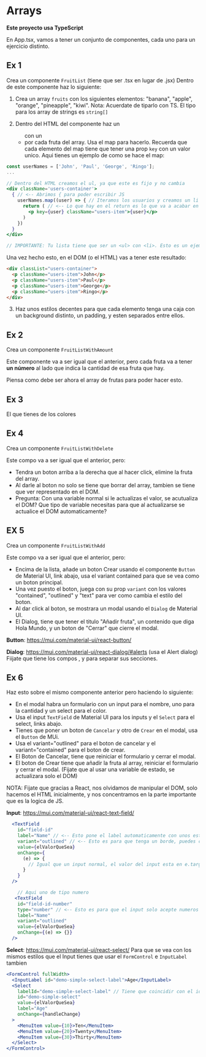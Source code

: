 # Arrays

**Este proyecto usa TypeScript**

En App.tsx, vamos a tener un conjunto de componentes, cada uno para un ejercicio distinto.

## Ex 1

Crea un componente `FruitList` (tiene que ser .tsx en lugar de .jsx)
Dentro de este componente haz lo siguiente:

1. Crea un array `fruits` con los siguientes elementos: "banana", "apple", "orange", "pineapple", "kiwi".
   Nota: Acuerdate de tiparlo con TS. El tipo para los array de strings es `string[]`

2. Dentro del HTML del componente haz un <ul> con un <li> por cada fruta del array. Usa el map para hacerlo.
   Recuerda que cada elemento del map tiene que tener una prop `key` con un valor unico.
   Aqui tienes un ejemplo de como se hace el map:

```jsx
const userNames = ['John', 'Paul', 'George', 'Ringo'];
...

// Dentro del HTML creamos el ul, ya que este es fijo y no cambia
<div className='users-container'>
  { // <-- Abrimos { para poder escribir JS
    userNames.map((user) => { // Iteramos los usuarios y creamos un li por cada uno
      return ( // <-- Lo que hay en el return es lo que va a acabar en el HTML
        <p key={user} className="users-item">{user}</p>
      )
    })
  }
</div>

// IMPORTANTE: Tu lista tiene que ser un <ul> con <li>. Esto es un ejemplo para que veas como se hace el map
```

Una vez hecho esto, en el DOM (o el HTML) vas a tener este resultado:

```html
<div classList="users-container">
  <p className="users-item">John</p>
  <p className="users-item">Paul</p>
  <p className="users-item">George</p>
  <p className="users-item">Ringo</p>
</div>
```

3. Haz unos estilos decentes para que cada elemento tenga una caja con un background distinto, un padding, y esten separados entre ellos.

## Ex 2

Crea un componente `FruitListWithAmount`

Este componente va a ser igual que el anterior, pero cada fruta va a tener **un número** al lado que indica la cantidad de esa fruta que hay.

Piensa como debe ser ahora el array de frutas para poder hacer esto.

## Ex 3

El que tienes de los colores

## Ex 4

Crea un componente `FruitListWithDelete`

Este compo va a ser igual que el anterior, pero:

- Tendra un boton arriba a la derecha que al hacer click, elimine la fruta del array.
- Al darle al boton no solo se tiene que borrar del array, tambien se tiene que ver representado en el DOM.
- Pregunta: Con una variable normal si le actualizas el valor, se acutualiza el DOM? Que tipo de variable necesitas para que al actualizarse se actualice el DOM automaticamente?

## EX 5

Crea un componente `FruitListWithAdd`

Este compo va a ser igual que el anterior, pero:

- Encima de la lista, añade un boton Crear usando el componente `Button` de Material UI, link abajo, usa el variant contained para que se vea como un boton principal.
- Una vez puesto el boton, juega con su prop `variant` con los valores "contained", "outlined" y "text" para ver como cambia el estilo del boton.
- Al dar click al boton, se mostrara un modal usando el `Dialog` de Material UI.
- El Dialog, tiene que tener el titulo "Añadir fruta", un contenido que diga Hola Mundo, y un boton de "Cerrar" que cierre el modal.

**Button**: https://mui.com/material-ui/react-button/

**Dialog**: https://mui.com/material-ui/react-dialog/#alerts (usa el Alert dialog)
Fiijate que tiene los compos <DialogTitle/>, <DialogContent/> y <DialogActions/> para separar sus secciones.

## Ex 6

Haz esto sobre el mismo componente anterior pero haciendo lo siguiente:

- En el modal habra un formulario con un input para el nombre, uno para la cantidad y un select para el color.
- Usa el input `TextField` de Material UI para los inputs y el `Select` para el select, links abajo.
- Tienes que poner un boton de `Cancelar` y otro de `Crear` en el modal, usa el `Button` de MUi.
- Usa el variant="outlined" para el boton de cancelar y el variant="contained" para el boton de crear.
- El Boton de Cancelar, tiene que reiniciar el formulario y cerrar el modal.
- El boton de Crear tiene que añadir la fruta al array, reiniciar el formulario y cerrar el modal. (Fijate que al usar una variable de estado, se actualizara solo el DOM)

NOTA: Fijate que gracias a React, nos olvidamos de manipular el DOM, solo hacemos el HTML inicialmente, y nos concentramos en la parte importante que es la logica de JS.

**Input**: https://mui.com/material-ui/react-text-field/

```jsx
  <TextField
    id="field-id"
    label="Name" // <-- Esto pone el label automaticamente con unos estilos bonitos.
    variant="outlined" // <-- Esto es para que tenga un borde, puedes cambiarlo a "filled" o "standard" para ver como cambia el estilo
    value={elValorQueSea}
    onChange={
      (e) => {
        // Igual que un input normal, el valor del input esta en e.target.value
      }
    }
  />

    // Aqui uno de tipo numero
   <TextField
    id="field-id-number"
    type="number" // <-- Esto es para que el input solo acepte numeros
    label="Name"
    variant="outlined"
    value={elValorQueSea}
    onChange={(e) => {}}
  />
```

**Select**: https://mui.com/material-ui/react-select/
Para que se vea con los mismos estilos que el Input tienes que usar el `FormControl` e `InputLabel` tambien

```jsx
<FormControl fullWidth>
  <InputLabel id="demo-simple-select-label">Age</InputLabel>
  <Select
    labelId="demo-simple-select-label" // Tiene que coincidir con el id del label de arriba
    id="demo-simple-select"
    value={elValorQueSea}
    label="Age"
    onChange={handleChange}
  >
    <MenuItem value={10}>Ten</MenuItem>
    <MenuItem value={20}>Twenty</MenuItem>
    <MenuItem value={30}>Thirty</MenuItem>
  </Select>
</FormControl>
```
